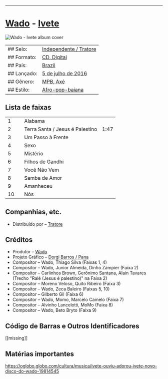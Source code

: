 ___
# [Wado](https://www.discogs.com/artist/1071855-Wado) - [Ivete](https://open.spotify.com/album/5JQwhg6Tym1F5DhXTjXpyB)

![Wado - Ivete album cover](<missing>)

| | |
|---|---|
|## Selo:|[Independente / Tratore](https://tratore.com.br/)|
|## Formato:|[CD, Digital](https://www.discogs.com/search/?format_exact=CD)|
|## País:|[Brazil](https://www.discogs.com/search/?country_exact=Brazil)|
|## Lançado:|[5 de julho de 2016](https://music.apple.com/br/album/ivete/1128164038)|
|## Gênero:|[MPB, Axé](https://www.discogs.com/search/?genre_exact=MPB)|
|## Estilo:|[Afro-pop-baiana](https://www.discogs.com/style/)|

## Lista de faixas

| | | | |
|---|---|---|---|
|1||Alabama|<missing>|
|2||Terra Santa / Jesus é Palestino|1:47|
|3||Um Passo à Frente|<missing>|
|4||Sexo|<missing>|
|5||Mistério|<missing>|
|6||Filhos de Gandhi|<missing>|
|7||Você Não Vem|<missing>|
|8||Samba de Amor|<missing>|
|9||Amanheceu|<missing>|
|10||Nós|<missing>|

## Companhias, etc.

- Distribuído por – [Tratore](https://tratore.com.br/)

## Créditos

- Produtor – [Wado](https://www.discogs.com/artist/1071855-Wado)
- Projeto Gráfico – [Dorgi Barros / Pana](https://www.discogs.com/artist/)
- Compositor – Wado, Thiago Silva (Faixas 1, 4)
- Compositor – Wado, Junior Almeida, Dinho Zampier (Faixa 2)
- Compositor – Carlinhos Brown, Gerônimo Santana, Alain Tavares (Trecho "Ralé (Jesus é palestino)" na Faixa 2)
- Compositor – Moreno Veloso, Quito Ribeiro (Faixa 3)
- Compositor – Wado, Zeca Baleiro (Faixas 5, 10)
- Compositor – Gilberto Gil (Faixa 6)
- Compositor – Wado, Momo, Marcelo Camelo (Faixa 7)
- Compositor – Alvinho Lancelotti, MoMo (Faixa 8)
- Compositor – Wado, Beto Bryto (Faixa 9)

## Código de Barras e Outros Identificadores

[[missing]]

## Matérias importantes
https://oglobo.globo.com/cultura/musica/ivete-ouviu-adorou-ivete-novo-disco-do-wado-19814545
